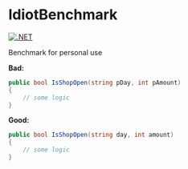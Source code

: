 # IdiotBenchmark

[![.NET](https://github.com/akitelesforo/IdiotBenchmark/actions/workflows/dotnet.yml/badge.svg?branch=main)](https://github.com/akitelesforo/IdiotBenchmark/actions/workflows/dotnet.yml)

Benchmark for personal use

**Bad:**

```csharp
public bool IsShopOpen(string pDay, int pAmount)
{
    // some logic
}
```

**Good:**

```csharp
public bool IsShopOpen(string day, int amount)
{
    // some logic
}
```
